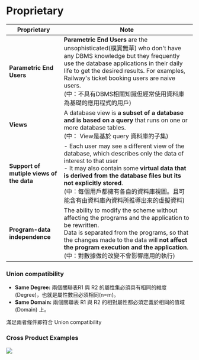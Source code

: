 # Proprietary 
| Proprietary | Note |
|-|-|
| **Parametric End Users** | **Parametric End Users** are the unsophisticated(樸實無華) who don't have any DBMS knowledge but they frequently use the database applications in their daily life to get the desired results. For examples, Railway's ticket booking users are naive users. </br>(中：不具有DBMS相關知識但經常使用資料庫為基礎的應用程式的用戶) |
| **Views** | A database view is **a subset of a database and is based on a query** that runs on one or more database tables. </br> (中： View是基於 query 資料庫的子集) |
| **Support of mutiple views of the data** | - Each user may see a different view of the database, which describes only the data of interest to that user </br> - It may also contain some **virtual data that is derived from the database files but its not explicitly stored**. </br> (中：每個用戶都擁有各自的資料庫視圖。且可能含有由資料庫內資料所推導出來的虛擬資料) |
| **Program-data independence** | The ability to modify the scheme without affecting the programs and the application to be rewritten. </br> Data is separated from the programs, so that the changes made to the data will **not affect the program execution and the application**. </br> (中：對數據做的改變不會影響應用的執行) |

### Union compatibility
- **Same Degree:** 兩個關聯表R1 與 R2 的屬性集必須具有相同的維度(Degree)，也就是屬性數目必須相同(n=m)。
- **Same Domain:** 兩個關聯表 R1 與 R2 的相對屬性都必須定義於相同的值域 (Domain) 上。

滿足兩者條件即符合 Union compatibility


### Cross Product Examples
![](https://i.imgur.com/MDcrf3i.png)
